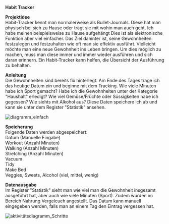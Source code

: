 <b>Habit Tracker</b><br>

<b>Projektidee</b><br>
Habit-Tracker kennt man normalerweise als Bullet-Journals. Diese hat man physisch bei sich zu Hause oder trägt sie mit wohin man auch geht. Ich habe meinen beispielsweise zu Hause aufgehängt
Dies ist als elektronische Funktion aber viel einfacher. Das Ziel dahinter ist, seine Gewohnheiten festzulegen und festzuhalten wie oft man sie effektiv ausführt.
Vielleicht möchte man eine neue Gewohnheit ins Leben bringen. Um dies möglich zu machen, muss man diese immer und immer wieder ausführen und sich daran erinnern.
Ein Habit-Tracker kann helfen, die Übersicht der Ausführung zu behalten.

<b>Anleitung</b><br>
Die Gewohnheiten sind bereits fix hinterlegt. Am Ende des Tages trage ich das heutige Datum ein und beginne mit dem Tracking.
Wie viele Minuten habe ich Sport gemacht? Habe ich die Gewohnheiten unter der Kategorie "Haushalt" erledigt? Wie viel Gemüse/Früchte oder Süssigkeiten habe ich gegessen? Wie siehts mit Alkohol aus?
Diese Daten speichere ich ab und kann sie unter dem Register "Statistik" ansehen.

![diagramm_einfach](https://user-images.githubusercontent.com/83659272/150600230-d3360ed5-98e6-4077-a712-0aea8af638dd.png)

<b>Speicherung</b><br>
Folgende Daten werden abgespeichert:<br>
Datum (Manuelle Eingabe)<br>
Workout (Anzahl Minuten)<br>
Walking (Anzahl Minuten)<br>
Stretching (Anzahl Minuten)<br>
Vacuum<br>
Tidy<br>
Make Bed<br>
Veggies, Sweets, Alcohol (viel, mittel, wenig)<br>

<b>Datenausgabe</b><br>
Im Register "Statistik" sieht man wie viel man die Gewohnheit insgesamt ausgeführt hat, aber auch wie viele Minuten (Sport). Zudem wurden im Bereich Nahrung Vergelcueh angestellt.
Das Datum kann manuell eingegeben werden, falls man an einem Tag den Eintrag vergessen hat.

![aktivitätsdiagramm_Schritte](https://user-images.githubusercontent.com/83659272/150600260-09aab4de-c9e5-4012-a9f6-b08a28247b4b.png)

